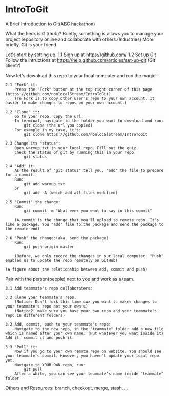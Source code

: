IntroToGit
==========

A Brief Introduction to Git(ABC hackathon)


What the heck is Git(hub)?
	Briefly, something is allows you to manage your project repository online and collaborate with others.(Industries) More briefly, Git is your friend.

Let's start by setting up.
	1.1 Sign up at https://github.com/
	1.2 Set up Git
		Follow the intructions at https://help.github.com/articles/set-up-git
		(Git client?)

Now let's download this repo to your local computer and run the magic!

	2.1 "Fork" it:
		Press the "Fork" button at the top right corner of this page (https://github.com/nonlocalStream/IntroToGit)
        (To Fork is to copy other user's repo to your own account. It easier to make changes to repos on your own account.)

	2.2 "Clone" it:
		Go to your repo. Copy the url.
		In terminal, navigate to the folder you want to download and run:
			git clone (the url you copied)
		For example in my case, it's:
			git clone https://github.com/nonlocalStream/IntroToGit

	2.3 Change its "status":
		Open warmup.txt in your local repo. Fill out the quiz.
		Check the status of git by running this in your repo:
			git status

	2.4 "Add" it:
		As the result of "git status" tell you, "add" the file to prepare for a commit.
		Run:
			git add warmup.txt
		or
			git add -A (which add all files modified)

	2.5 "Commit" the change:
		Run:
			git commit -m "What ever you want to say in this commit"

		(A commit is the change that you'll upload to remote repo. It's like a package. You "add" file to the package and send the package to the remote end)

	2.6 "Push" the change:(aka. send the package)
		Run:
			git push origin master

		(Before, we only record the changes in our local computer. "Push" enables us to update the repo remotely on GitHub)

	(A figure about the relationship between add, commit and push)

Pair with the person(people) next to you and work as a team.

	3.1 Add teammate's repo collaboraters:

	3.2 Clone your teammate's repo.
		(Notice: Don't fork this time cuz you want to makes changes to your teammate's repo not your own's)
		(Notice2: make sure you have your own repo and your teammate's repo in different folders)

	3.2 Add, commit, push to your teammate's repo:
		Navigate to the new repo, in the "teammate" folder add a new file which is named after your own name. (Put whatever you want inside it) Add it, commit it and push it.

	3.3 "Pull" it:
		Now if you go to your own remote repo on website. You should see your teammate's commit. However, you haven't update your local repo yet.
		Navigate to YOUR OWN repo, run:
			git pull
		After a while, you can see your teammate's name inside "teammate" folder

Others and Resources:
	branch, checkout, merge, stash, ...

